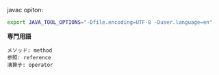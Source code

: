 javac opiton:
```bash
export JAVA_TOOL_OPTIONS="-Dfile.encoding=UTF-8 -Duser.language=en"
```

**専門用語**
```
メソッド: method
参照: reference
演算子: operator
```
